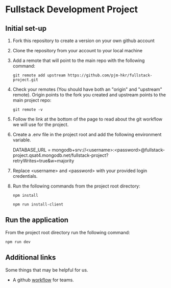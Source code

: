# Fullstack Development Project

## Initial set-up

1. Fork this repository to create a version on your own github account

2. Clone the repository from your account to your local machine

3. Add a remote that will point to the main repo with the following command:

   `git remote add upstream https://github.com/pjm-hkr/fullstack-project.git`

4. Check your remotes (You should have both an "origin" and "upstream" remote). Origin points to the fork you created and upstream points to the main project repo:

   `git remote -v`

5. Follow the link at the bottom of the page to read about the git workflow we will use for the project.

6. Create a .env file in the project root and add the following environment variable.

   DATABASE_URL = mongodb+srv://&lt;username&gt;:&lt;password&gt;@fullstack-project.qsat4.mongodb.net/fullstack-project?retryWrites=true&w=majority

7. Replace &lt;username&gt; and &lt;password&gt; with your provided login credentials.

8. Run the following commands from the project root directory:

   `npm install`

   `npm run install-client`

## Run the application

From the project root directory run the following command:

`npm run dev`

## Additional links

Some things that may be helpful for us.

- A github [workflow](https://medium.com/@androidmatheny/using-git-and-github-on-group-projects-d636be2cdd4d) for teams.
